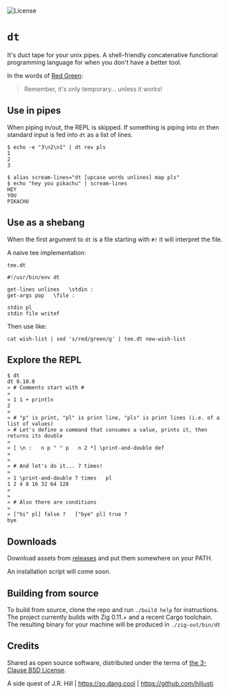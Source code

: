 ![License](https://img.shields.io/github/license/hiljusti/dt)

# `dt`

It's duct tape for your unix pipes. A shell-friendly concatenative functional
programming language for when you don't have a better tool.

In the words of [Red Green](https://www.redgreen.com):

> Remember, it's only temporary... unless it works!

## Use in pipes

When piping in/out, the REPL is skipped. If something is piping into `dt` then
standard input is fed into `dt` as a list of lines.

```
$ echo -e "3\n2\n1" | dt rev pls
1
2
3

$ alias scream-lines="dt [upcase words unlines] map pls"
$ echo "hey you pikachu" | scream-lines
HEY
YOU
PIKACHU
```

## Use as a shebang

When the first argument to `dt` is a file starting with `#!` it will interpret
the file.

A naive tee implementation:

`tee.dt`

```
#!/usr/bin/env dt

get-lines unlines   \stdin :
get-args pop   \file :

stdin pl
stdin file writef
```

Then use like:

```
cat wish-list | sed 's/red/green/g' | tee.dt new-wish-list
```

## Explore the REPL

```
$ dt
dt 0.10.0
» # Comments start with #
» 
» 1 1 + println
2
» 
» # "p" is print, "pl" is print line, "pls" is print lines (i.e. of a list of values)
» # Let's define a command that consumes a value, prints it, then returns its double
» 
» [ \n :   n p " " p   n 2 *] \print-and-double def
» 
» 
» # And let's do it... 7 times!
» 
» 1 \print-and-double 7 times   pl
1 2 4 8 16 32 64 128
» 
» 
» # Also there are conditions
» 
» ["hi" pl] false ?   ["bye" pl] true ?
bye
```

## Downloads

Download assets from [releases](https://github.com/hiljusti/dt/releases/) and
put them somewhere on your PATH.

An installation script will come soon.

## Building from source

To build from source, clone the repo and run `./build help` for instructions.
The project currently builds with Zig 0.11.+ and a recent Cargo toolchain. The
resulting binary for your machine will be produced in `./zig-out/bin/dt`

## Credits

Shared as open source software, distributed under the terms of [the 3-Clause BSD License](https://opensource.org/license/BSD-3-clause/).

A side quest of J.R. Hill | https://so.dang.cool | https://github.com/hiljusti
